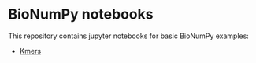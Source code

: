 # BioNumPy notebooks

This repository contains jupyter notebooks for basic BioNumPy examples:

* [Kmers](https://colab.research.google.com/github/bionumpy/bionumpy-notebooks/blob/master/kmers.ipynb)